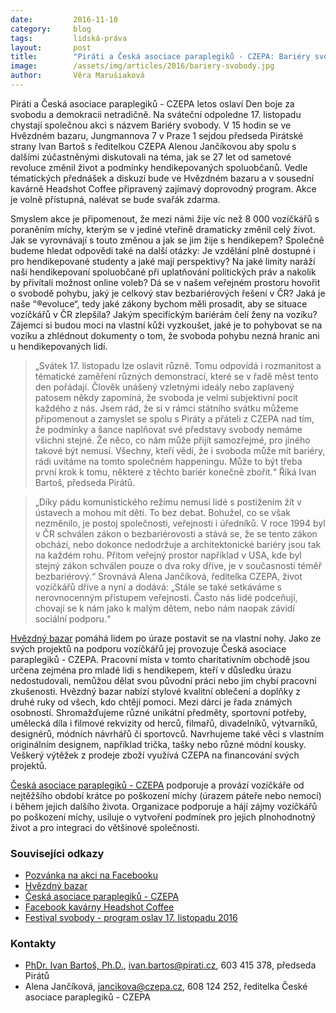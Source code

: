 ```yaml
---
date:         2016-11-10
category:     blog
tags:         lidská-práva
layout:       post
title:        "Piráti a Česká asociace paraplegiků - CZEPA: Bariéry svobody - netradiční oslava svátku 17. listopadu."
image:        /assets/img/articles/2016/bariery-svobody.jpg
author:       Věra Marušiaková
---
```


Piráti a Česká asociace paraplegiků - CZEPA letos oslaví Den boje za svobodu a demokracii netradičně. Na sváteční odpoledne 17. listopadu chystají společnou akci s názvem Bariéry svobody. V 15 hodin se ve Hvězdném bazaru, Jungmannova 7 v Praze 1 sejdou předseda Pirátské strany Ivan Bartoš s ředitelkou CZEPA Alenou Jančíkovou aby spolu s dalšími zúčastněnými diskutovali na téma, jak se 27 let od sametové revoluce změnil život a podmínky hendikepovaných spoluobčanů. Vedle tématických přednášek a diskuzí bude ve Hvězdném bazaru a v sousední kavárně Headshot Coffee připravený zajímavý doprovodný program. Akce je volně přístupná, nalévat se bude svařák zdarma.

Smyslem akce je připomenout, že mezi námi žije víc než 8 000 vozíčkářů s poraněním míchy, kterým se v jediné vteřině dramaticky změnil celý život. Jak se vyrovnávají s touto změnou a jak se jim žije s hendikepem? Společně budeme hledat odpovědi také na další otázky: Je vzdělání plně dostupné i pro hendikepované studenty a jaké mají perspektivy? Na jaké limity naráží naši hendikepovaní spoluobčané při uplatňování politických práv a nakolik by přivítali možnost online voleb? Dá se v našem veřejném prostoru hovořit o svobodě pohybu, jaký je celkový stav bezbariérových řešení v ČR? Jaká je naše “®evoluce“, tedy jaké zákony bychom měli prosadit, aby se situace vozíčkářů v ČR zlepšila? Jakým specifickým bariérám čelí ženy na vozíku? Zájemci si budou moci na vlastní kůži vyzkoušet, jaké je to pohybovat se na vozíku a zhlédnout dokumenty o tom, že svoboda pohybu nezná hranic ani u hendikepovaných lidí.

> „Svátek 17. listopadu lze oslavit různě. Tomu odpovídá i rozmanitost a tématické zaměření různých demonstrací, které se v řadě měst tento den pořádají. Člověk unášený vzletnými ideály nebo zaplavený patosem někdy zapomíná, že svoboda je velmi subjektivní pocit každého z nás. Jsem rád, že si v rámci státního svátku můžeme připomenout a zamyslet se spolu s Piráty a přáteli z CZEPA nad tím, že podmínky a šance naplňovat své představy svobody nemáme všichni stejné. Že něco, co nám může přijít samozřejmé, pro jiného takové být nemusí. Všechny, kteří vědí, že i svoboda může mít bariéry, rádi uvítáme na tomto společném happeningu. Může to být třeba první krok k tomu, některé z těchto bariér konečně zbořit.“ Říká Ivan Bartoš, předseda Pirátů.

> „Díky pádu komunistického režimu nemusí lidé s postižením žít v ústavech a mohou mít děti. To bez debat. Bohužel, co se však nezměnilo, je postoj společnosti, veřejnosti i úředníků. V roce 1994 byl v ČR schválen zákon o bezbariérovosti a stává se, že se tento zákon obchází, nebo dokonce nedodržuje a architektonické bariéry jsou tak na každém rohu. Přitom veřejný prostor například v USA, kde byl stejný zákon schválen pouze o dva roky dříve, je v současnosti téměř bezbariérový.“ Srovnává Alena Jančíková, ředitelka CZEPA, život vozíčkářů dříve a nyní a dodává: „Stále se také setkáváme s nerovnocenným přístupem veřejnosti. Často nás lidé podceňují, chovají se k nám jako k malým dětem, nebo nám naopak závidí sociální podporu.“

[Hvězdný bazar](http://www.hvezdnybazar.cz/) pomáhá lidem po úraze postavit se na vlastní nohy. Jako ze svých projektů na podporu vozíčkářů jej provozuje Česká asociace paraplegiků - CZEPA. Pracovní místa v tomto charitativním obchodě jsou určena zejména pro mladé lidi s hendikepem, kteří v důsledku úrazu nedostudovali, nemůžou dělat svou původní práci nebo jim chybí pracovní zkušenosti. Hvězdný bazar nabízí stylové kvalitní oblečení a doplňky z druhé ruky od všech, kdo chtějí pomoci. Mezi dárci je řada známých osobností. Shromažďujeme různé unikátní předměty, sportovní potřeby, umělecká díla i filmové rekvizity od herců, filmařů, divadelníků, výtvarníků, designérů, módních návrhářů či sportovců. Navrhujeme také věci s vlastním originálním designem, například trička, tašky nebo různé módní kousky. Veškerý výtěžek z prodeje zboží využívá CZEPA na financování svých projektů.

[Česká asociace paraplegiků - CZEPA](http://www.czepa.cz/) podporuje a provází vozíčkáře od nejtěžšího období krátce po poškození míchy (úrazem páteře nebo nemocí) i během jejich dalšího života. Organizace podporuje a hájí zájmy vozíčkářů po poškození míchy, usiluje o vytvoření podmínek pro jejich plnohodnotný život a pro integraci do většinové společnosti.

### Souvisejíci odkazy

* [Pozvánka na akci na Facebooku](https://www.facebook.com/events/1831053750472622/)
* [Hvězdný bazar](http://www.hvezdnybazar.cz/)
* [Česká asociace paraplegiků - CZEPA](http://www.czepa.cz/)
* [Facebook kavárny Headshot Coffee](https://www.facebook.com/headshotcz/?fref=ts/)
* [Festival svobody - program oslav 17. listopadu 2016](http://www.festivalsvobody.cz/program//?fref=ts/)

### Kontakty

* [PhDr. Ivan Bartoš, Ph.D.](https://www.pirati.cz/lide/ivan_bartos), [ivan.bartos@pirati.cz](mailto:ivan.bartos@pirati.cz), 603 415 378, předseda Pirátů
* Alena Jančíková, jancikova@czepa.cz, 608 124 252, ředitelka České asociace paraplegiků - CZEPA
